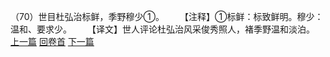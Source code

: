 （70）世目杜弘治标鲜，季野穆少①。
　　【注释】①标鲜：标致鲜明。穆少：温和、要求少。
　　【译文】世人评论杜弘治风采俊秀照人，褚季野温和淡泊。
<br>[上一篇](08_069) [回卷首](08_000) [下一篇](08_071)
